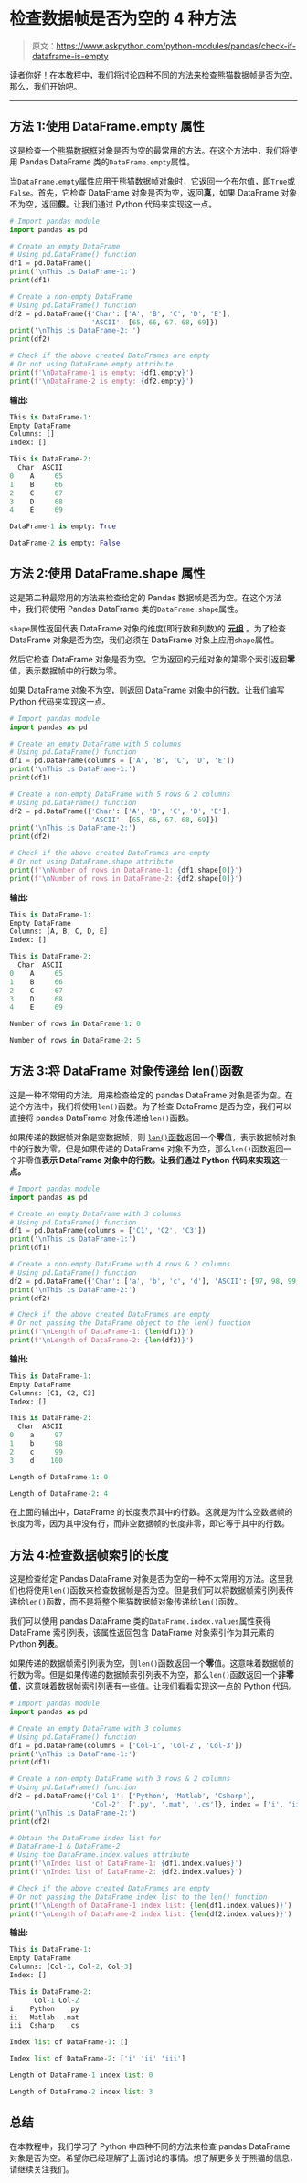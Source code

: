 # 检查数据帧是否为空的 4 种方法

> 原文：<https://www.askpython.com/python-modules/pandas/check-if-dataframe-is-empty>

读者你好！在本教程中，我们将讨论四种不同的方法来检查熊猫数据帧是否为空。那么，我们开始吧。

* * *

## 方法 1:使用 DataFrame.empty 属性

这是检查一个[熊猫数据框](https://www.askpython.com/python-modules/pandas/dataframe-indexing)对象是否为空的最常用的方法。在这个方法中，我们将使用 Pandas DataFrame 类的`DataFrame.empty`属性。

当`DataFrame.empty`属性应用于熊猫数据帧对象时，它返回一个布尔值，即`True`或`False`。首先，它检查 DataFrame 对象是否为空，返回**真**，如果 DataFrame 对象不为空，返回**假**。让我们通过 Python 代码来实现这一点。

```py
# Import pandas module
import pandas as pd 

# Create an empty DataFrame
# Using pd.DataFrame() function
df1 = pd.DataFrame()
print('\nThis is DataFrame-1:')
print(df1)

# Create a non-empty DataFrame
# Using pd.DataFrame() function
df2 = pd.DataFrame({'Char': ['A', 'B', 'C', 'D', 'E'],
                    'ASCII': [65, 66, 67, 68, 69]})
print('\nThis is DataFrame-2: ')
print(df2)

# Check if the above created DataFrames are empty 
# Or not using DataFrame.empty attribute
print(f'\nDataFrame-1 is empty: {df1.empty}')
print(f'\nDataFrame-2 is empty: {df2.empty}')

```

**输出:**

```py
This is DataFrame-1:
Empty DataFrame
Columns: []
Index: []

This is DataFrame-2:
  Char  ASCII
0    A     65
1    B     66
2    C     67
3    D     68
4    E     69

DataFrame-1 is empty: True

DataFrame-2 is empty: False

```

## 方法 2:使用 DataFrame.shape 属性

这是第二种最常用的方法来检查给定的 Pandas 数据帧是否为空。在这个方法中，我们将使用 Pandas DataFrame 类的`DataFrame.shape`属性。

`shape`属性返回代表 DataFrame 对象的维度(即行数和列数)的 **[元组](https://www.askpython.com/python/tuple/python-tuple)** 。为了检查 DataFrame 对象是否为空，我们必须在 DataFrame 对象上应用`shape`属性。

然后它检查 DataFrame 对象是否为空。它为返回的元组对象的第零个索引返回**零**值，表示数据帧中的行数为零。

如果 DataFrame 对象不为空，则返回 DataFrame 对象中的行数。让我们编写 Python 代码来实现这一点。

```py
# Import pandas module
import pandas as pd 

# Create an empty DataFrame with 5 columns
# Using pd.DataFrame() function
df1 = pd.DataFrame(columns = ['A', 'B', 'C', 'D', 'E'])
print('\nThis is DataFrame-1:')
print(df1)

# Create a non-empty DataFrame with 5 rows & 2 columns
# Using pd.DataFrame() function
df2 = pd.DataFrame({'Char': ['A', 'B', 'C', 'D', 'E'],
                    'ASCII': [65, 66, 67, 68, 69]})
print('\nThis is DataFrame-2:')
print(df2)

# Check if the above created DataFrames are empty 
# Or not using DataFrame.shape attribute
print(f'\nNumber of rows in DataFrame-1: {df1.shape[0]}')
print(f'\nNumber of rows in DataFrame-2: {df2.shape[0]}')

```

**输出:**

```py
This is DataFrame-1:
Empty DataFrame
Columns: [A, B, C, D, E]
Index: []

This is DataFrame-2:
  Char  ASCII
0    A     65
1    B     66
2    C     67
3    D     68
4    E     69

Number of rows in DataFrame-1: 0

Number of rows in DataFrame-2: 5

```

## 方法 3:将 DataFrame 对象传递给 len()函数

这是一种不常用的方法，用来检查给定的 pandas DataFrame 对象是否为空。在这个方法中，我们将使用`len()`函数。为了检查 DataFrame 是否为空，我们可以直接将 pandas DataFrame 对象传递给`len()`函数。

如果传递的数据帧对象是空数据帧，则 [`len()`函数](https://www.askpython.com/python/string/find-string-length-in-python)返回一个**零**值，表示数据帧对象中的行数为零。但是如果传递的 DataFrame 对象不为空，那么`len()`函数返回一个非零值**表示 DataFrame 对象中的行数。让我们通过 Python 代码来实现这一点。**

```py
# Import pandas module
import pandas as pd 

# Create an empty DataFrame with 3 columns
# Using pd.DataFrame() function
df1 = pd.DataFrame(columns = ['C1', 'C2', 'C3'])
print('\nThis is DataFrame-1:')
print(df1)

# Create a non-empty DataFrame with 4 rows & 2 columns
# Using pd.DataFrame() function
df2 = pd.DataFrame({'Char': ['a', 'b', 'c', 'd'], 'ASCII': [97, 98, 99, 100]})
print('\nThis is DataFrame-2:')
print(df2)

# Check if the above created DataFrames are empty 
# Or not passing the DataFrame object to the len() function
print(f'\nLength of DataFrame-1: {len(df1)}')
print(f'\nLength of DataFrame-2: {len(df2)}')

```

**输出:**

```py
This is DataFrame-1:
Empty DataFrame
Columns: [C1, C2, C3]
Index: []

This is DataFrame-2:
  Char  ASCII
0    a     97
1    b     98
2    c     99
3    d    100

Length of DataFrame-1: 0

Length of DataFrame-2: 4

```

在上面的输出中，DataFrame 的长度表示其中的行数。这就是为什么空数据帧的长度为零，因为其中没有行，而非空数据帧的长度非零，即它等于其中的行数。

## 方法 4:检查数据帧索引的长度

这是检查给定 Pandas DataFrame 对象是否为空的一种不太常用的方法。这里我们也将使用`len()`函数来检查数据帧是否为空。但是我们可以将数据帧索引列表传递给`len()`函数，而不是将整个熊猫数据帧对象传递给`len()`函数。

我们可以使用 pandas DataFrame 类的`DataFrame.index.values`属性获得 DataFrame 索引列表，该属性返回包含 DataFrame 对象索引作为其元素的 Python **列表**。

如果传递的数据帧索引列表为空，则`len()`函数返回一个**零**值。这意味着数据帧的行数为零。但是如果传递的数据帧索引列表不为空，那么`len()`函数返回一个**非零值**，这意味着数据帧索引列表有一些值。让我们看看实现这一点的 Python 代码。

```py
# Import pandas module
import pandas as pd 

# Create an empty DataFrame with 3 columns
# Using pd.DataFrame() function
df1 = pd.DataFrame(columns = ['Col-1', 'Col-2', 'Col-3'])
print('\nThis is DataFrame-1:')
print(df1)

# Create a non-empty DataFrame with 3 rows & 2 columns
# Using pd.DataFrame() function
df2 = pd.DataFrame({'Col-1': ['Python', 'Matlab', 'Csharp'],
                    'Col-2': ['.py', '.mat', '.cs']}, index = ['i', 'ii', 'iii'])
print('\nThis is DataFrame-2:')
print(df2)

# Obtain the DataFrame index list for
# DataFrame-1 & DataFrame-2
# Using the DataFrame.index.values attribute
print(f'\nIndex list of DataFrame-1: {df1.index.values}')
print(f'\nIndex list of DataFrame-2: {df2.index.values}')

# Check if the above created DataFrames are empty 
# Or not passing the DataFrame index list to the len() function
print(f'\nLength of DataFrame-1 index list: {len(df1.index.values)}')
print(f'\nLength of DataFrame-2 index list: {len(df2.index.values)}')

```

**输出:**

```py
This is DataFrame-1:
Empty DataFrame
Columns: [Col-1, Col-2, Col-3]
Index: []

This is DataFrame-2:
      Col-1 Col-2
i    Python   .py
ii   Matlab  .mat
iii  Csharp   .cs

Index list of DataFrame-1: []

Index list of DataFrame-2: ['i' 'ii' 'iii']

Length of DataFrame-1 index list: 0

Length of DataFrame-2 index list: 3

```

## 总结

在本教程中，我们学习了 Python 中四种不同的方法来检查 pandas DataFrame 对象是否为空。希望你已经理解了上面讨论的事情。想了解更多关于熊猫的信息，请继续关注我们。